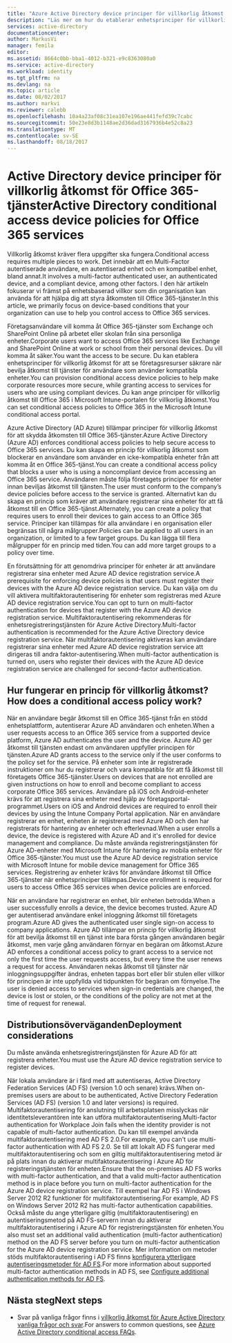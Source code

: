 ```yaml
---
title: "Azure Active Directory device principer för villkorlig åtkomst för Office 365-tjänster | Microsoft Docs"
description: "Läs mer om hur du etablerar enhetsprinciper för villkorlig åtkomst för att se företagsresurser mer säkert, samtidigt som användaren efterlevnad och komma åt tjänster."
services: active-directory
documentationcenter: 
author: MarkusVi
manager: femila
editor: 
ms.assetid: 8664c0bb-bba1-4012-b321-e9c8363080a0
ms.service: active-directory
ms.workload: identity
ms.tgt_pltfrm: na
ms.devlang: na
ms.topic: article
ms.date: 08/02/2017
ms.author: markvi
ms.reviewer: calebb
ms.openlocfilehash: 10a4a23af08c31ea107e196ae441fefd39c7cabc
ms.sourcegitcommit: 50e23e8d3b1148ae2d36dad3167936b4e52c8a23
ms.translationtype: MT
ms.contentlocale: sv-SE
ms.lasthandoff: 08/18/2017
---
```

# <a name="active-directory-conditional-access-device-policies-for-office-365-services"></a><span data-ttu-id="ebac9-103">Active Directory device principer för villkorlig åtkomst för Office 365-tjänster</span><span class="sxs-lookup"><span data-stu-id="ebac9-103">Active Directory conditional access device policies for Office 365 services</span></span>

<span data-ttu-id="ebac9-104">Villkorlig åtkomst kräver flera uppgifter ska fungera.</span><span class="sxs-lookup"><span data-stu-id="ebac9-104">Conditional access requires multiple pieces to work.</span></span> <span data-ttu-id="ebac9-105">Det innebär att en Multi-Factor autentiserade användare, en autentiserad enhet och en kompatibel enhet, bland annat.</span><span class="sxs-lookup"><span data-stu-id="ebac9-105">It involves a multi-factor authenticated user, an authenticated device, and a compliant device, among other factors.</span></span> <span data-ttu-id="ebac9-106">I den här artikeln fokuserar vi främst på enhetsbaserad villkor som din organisation kan använda för att hjälpa dig att styra åtkomsten till Office 365-tjänster.</span><span class="sxs-lookup"><span data-stu-id="ebac9-106">In this article, we primarily focus on device-based conditions that your organization can use to help you control access to Office 365 services.</span></span> 

<span data-ttu-id="ebac9-107">Företagsanvändare vill komma åt Office 365-tjänster som Exchange och SharePoint Online på arbetet eller skolan från sina personliga enheter.</span><span class="sxs-lookup"><span data-stu-id="ebac9-107">Corporate users want to access Office 365 services like Exchange and SharePoint Online at work or school from their personal devices.</span></span> <span data-ttu-id="ebac9-108">Du vill komma åt säker.</span><span class="sxs-lookup"><span data-stu-id="ebac9-108">You want the access to be secure.</span></span> <span data-ttu-id="ebac9-109">Du kan etablera enhetsprinciper för villkorlig åtkomst för att se företagsresurser säkrare när bevilja åtkomst till tjänster för användare som använder kompatibla enheter.</span><span class="sxs-lookup"><span data-stu-id="ebac9-109">You can provision conditional access device policies to help make corporate resources more secure, while granting access to services for users who are using compliant devices.</span></span> <span data-ttu-id="ebac9-110">Du kan ange principer för villkorlig åtkomst till Office 365 i Microsoft Intune-portalen för villkorlig åtkomst.</span><span class="sxs-lookup"><span data-stu-id="ebac9-110">You can set conditional access policies to Office 365 in the Microsoft Intune conditional access portal.</span></span>

<span data-ttu-id="ebac9-111">Azure Active Directory (AD Azure) tillämpar principer för villkorlig åtkomst för att skydda åtkomsten till Office 365-tjänster.</span><span class="sxs-lookup"><span data-stu-id="ebac9-111">Azure Active Directory (Azure AD) enforces conditional access policies to help secure access to Office 365 services.</span></span> <span data-ttu-id="ebac9-112">Du kan skapa en princip för villkorlig åtkomst som blockerar en användare som använder en icke-kompatibla enheter från att komma åt en Office 365-tjänst.</span><span class="sxs-lookup"><span data-stu-id="ebac9-112">You can create a conditional access policy that blocks a user who is using a noncompliant device from accessing an Office 365 service.</span></span> <span data-ttu-id="ebac9-113">Användaren måste följa företagets principer för enheter innan beviljas åtkomst till tjänsten.</span><span class="sxs-lookup"><span data-stu-id="ebac9-113">The user must conform to the company’s device policies before access to the service is granted.</span></span> <span data-ttu-id="ebac9-114">Alternativt kan du skapa en princip som kräver att användare registrerar sina enheter för att få åtkomst till en Office 365-tjänst.</span><span class="sxs-lookup"><span data-stu-id="ebac9-114">Alternately, you can create a policy that requires users to enroll their devices to gain access to an Office 365 service.</span></span> <span data-ttu-id="ebac9-115">Principer kan tillämpas för alla användare i en organisation eller begränsas till några målgrupper.</span><span class="sxs-lookup"><span data-stu-id="ebac9-115">Policies can be applied to all users in an organization, or limited to a few target groups.</span></span> <span data-ttu-id="ebac9-116">Du kan lägga till flera målgrupper för en princip med tiden.</span><span class="sxs-lookup"><span data-stu-id="ebac9-116">You can add more target groups to a policy over time.</span></span>

<span data-ttu-id="ebac9-117">En förutsättning för att genomdriva principer för enheter är att användare registrerar sina enheter med Azure AD device registration service.</span><span class="sxs-lookup"><span data-stu-id="ebac9-117">A prerequisite for enforcing device policies is that users must register their devices with the Azure AD device registration service.</span></span> <span data-ttu-id="ebac9-118">Du kan välja om du vill aktivera multifaktorautentisering för enheter som registreras med Azure AD device registration service.</span><span class="sxs-lookup"><span data-stu-id="ebac9-118">You can opt to turn on multi-factor authentication for devices that register with the Azure AD device registration service.</span></span> <span data-ttu-id="ebac9-119">Multifaktorautentisering rekommenderas för enhetsregistreringstjänsten för Azure Active Directory.</span><span class="sxs-lookup"><span data-stu-id="ebac9-119">Multi-factor authentication is recommended for the Azure Active Directory device registration service.</span></span> <span data-ttu-id="ebac9-120">När multifaktorautentisering aktiveras kan användare registrerar sina enheter med Azure AD device registration service att dirigeras till andra faktor-autentisering.</span><span class="sxs-lookup"><span data-stu-id="ebac9-120">When multi-factor authentication is turned on, users who register their devices with the Azure AD device registration service are challenged for second-factor authentication.</span></span>

## <a name="how-does-a-conditional-access-policy-work"></a><span data-ttu-id="ebac9-121">Hur fungerar en princip för villkorlig åtkomst?</span><span class="sxs-lookup"><span data-stu-id="ebac9-121">How does a conditional access policy work?</span></span>

<span data-ttu-id="ebac9-122">När en användare begär åtkomst till en Office 365-tjänst från en stödd enhetsplattform, autentiserar Azure AD användaren och enheten.</span><span class="sxs-lookup"><span data-stu-id="ebac9-122">When a user requests access to an Office 365 service from a supported device platform, Azure AD authenticates the user and the device.</span></span> <span data-ttu-id="ebac9-123">Azure AD ger åtkomst till tjänsten endast om användaren uppfyller principen för tjänsten.</span><span class="sxs-lookup"><span data-stu-id="ebac9-123">Azure AD grants access to the service only if the user conforms to the policy set for the service.</span></span> <span data-ttu-id="ebac9-124">På enheter som inte är registrerade instruktioner om hur du registrerar och vara kompatibla för att få åtkomst till företagets Office 365-tjänster.</span><span class="sxs-lookup"><span data-stu-id="ebac9-124">Users on devices that are not enrolled are given instructions on how to enroll and become compliant to access corporate Office 365 services.</span></span> <span data-ttu-id="ebac9-125">Användare på iOS och Android-enheter krävs för att registrera sina enheter med hjälp av företagsportal-programmet.</span><span class="sxs-lookup"><span data-stu-id="ebac9-125">Users on iOS and Android devices are required to enroll their devices by using the Intune Company Portal application.</span></span> <span data-ttu-id="ebac9-126">När en användare registrerar en enhet, enheten är registrerad med Azure AD och den har registrerats för hantering av enheter och efterlevnad.</span><span class="sxs-lookup"><span data-stu-id="ebac9-126">When a user enrolls a device, the device is registered with Azure AD and it's enrolled for device management and compliance.</span></span> <span data-ttu-id="ebac9-127">Du måste använda registreringstjänsten för Azure AD-enheter med Microsoft Intune för hantering av mobila enheter för Office 365-tjänster.</span><span class="sxs-lookup"><span data-stu-id="ebac9-127">You must use the Azure AD device registration service with Microsoft Intune for mobile device management for Office 365 services.</span></span> <span data-ttu-id="ebac9-128">Registrering av enheter krävs för användare åtkomst till Office 365-tjänster när enhetsprinciper tillämpas.</span><span class="sxs-lookup"><span data-stu-id="ebac9-128">Device enrollment is required for users to access Office 365 services when device policies are enforced.</span></span>

<span data-ttu-id="ebac9-129">När en användare har registrerar en enhet, blir enheten betrodda.</span><span class="sxs-lookup"><span data-stu-id="ebac9-129">When a user successfully enrolls a device, the device becomes trusted.</span></span> <span data-ttu-id="ebac9-130">Azure AD ger autentiserad användare enkel inloggning åtkomst till företagets program.</span><span class="sxs-lookup"><span data-stu-id="ebac9-130">Azure AD gives the authenticated user single sign-on access to company applications.</span></span> <span data-ttu-id="ebac9-131">Azure AD tillämpar en princip för villkorlig åtkomst för att bevilja åtkomst till en tjänst inte bara första gången användaren begär åtkomst, men varje gång användaren förnyar en begäran om åtkomst.</span><span class="sxs-lookup"><span data-stu-id="ebac9-131">Azure AD enforces a conditional access policy to grant access to a service not only the first time the user requests access, but every time the user renews a request for access.</span></span> <span data-ttu-id="ebac9-132">Användaren nekas åtkomst till tjänster när inloggningsuppgifter ändras, enheten tappas bort eller blir stulen eller villkor för principen är inte uppfyllda vid tidpunkten för begäran om förnyelse.</span><span class="sxs-lookup"><span data-stu-id="ebac9-132">The user is denied access to services when sign-in credentials are changed, the device is lost or stolen, or the conditions of the policy are not met at the time of request for renewal.</span></span>

## <a name="deployment-considerations"></a><span data-ttu-id="ebac9-133">Distributionsöverväganden</span><span class="sxs-lookup"><span data-stu-id="ebac9-133">Deployment considerations</span></span>

<span data-ttu-id="ebac9-134">Du måste använda enhetsregistreringstjänsten för Azure AD för att registrera enheter.</span><span class="sxs-lookup"><span data-stu-id="ebac9-134">You must use the Azure AD device registration service to register devices.</span></span>

<span data-ttu-id="ebac9-135">När lokala användare är i färd med att autentiseras, Active Directory Federation Services (AD FS) (version 1.0 och senare) krävs.</span><span class="sxs-lookup"><span data-stu-id="ebac9-135">When on-premises users are about to be authenticated, Active Directory Federation Services (AD FS) (version 1.0 and later versions) is required.</span></span> <span data-ttu-id="ebac9-136">Multifaktorautentisering för anslutning till arbetsplatsen misslyckas när identitetsleverantören inte kan utföra multifaktorautentisering.</span><span class="sxs-lookup"><span data-stu-id="ebac9-136">Multi-factor authentication for Workplace Join fails when the identity provider is not capable of multi-factor authentication.</span></span> <span data-ttu-id="ebac9-137">Du kan till exempel använda multifaktorautentisering med AD FS 2.0.</span><span class="sxs-lookup"><span data-stu-id="ebac9-137">For example, you can't use multi-factor authentication with AD FS 2.0.</span></span> <span data-ttu-id="ebac9-138">Se till att lokalt AD FS fungerar med multifaktorautentisering och som en giltig multifaktorautentisering metod är på plats innan du aktiverar multifaktorautentisering i Azure AD för registreringstjänsten för enheten.</span><span class="sxs-lookup"><span data-stu-id="ebac9-138">Ensure that the on-premises AD FS works with multi-factor authentication, and that a valid multi-factor authentication method is in place before you turn on multi-factor authentication for the Azure AD device registration service.</span></span> <span data-ttu-id="ebac9-139">Till exempel har AD FS i Windows Server 2012 R2 funktioner för multifaktorautentisering.</span><span class="sxs-lookup"><span data-stu-id="ebac9-139">For example, AD FS on Windows Server 2012 R2 has multi-factor authentication capabilities.</span></span> <span data-ttu-id="ebac9-140">Också måste du ange ytterligare giltig (multifaktorautentisering) en autentiseringsmetod på AD FS-servern innan du aktiverar multifaktorautentisering i Azure AD för registreringstjänsten för enheten.</span><span class="sxs-lookup"><span data-stu-id="ebac9-140">You also must set an additional valid authentication (multi-factor authentication) method on the AD FS server before you turn on multi-factor authentication for the Azure AD device registration service.</span></span> <span data-ttu-id="ebac9-141">Mer information om metoder stöds multifaktorautentisering i AD FS finns [konfigurera ytterligare autentiseringsmetoder för AD FS](/windows-server/identity/ad-fs/operations/configure-additional-authentication-methods-for-ad-fs).</span><span class="sxs-lookup"><span data-stu-id="ebac9-141">For more information about supported multi-factor authentication methods in AD FS, see [Configure additional authentication methods for AD FS](/windows-server/identity/ad-fs/operations/configure-additional-authentication-methods-for-ad-fs).</span></span>

## <a name="next-steps"></a><span data-ttu-id="ebac9-142">Nästa steg</span><span class="sxs-lookup"><span data-stu-id="ebac9-142">Next steps</span></span>

*   <span data-ttu-id="ebac9-143">Svar på vanliga frågor finns i [villkorlig åtkomst för Azure Active Directory vanliga frågor och svar](active-directory-conditional-faqs.md).</span><span class="sxs-lookup"><span data-stu-id="ebac9-143">For answers to common questions, see [Azure Active Directory conditional access FAQs](active-directory-conditional-faqs.md).</span></span>
